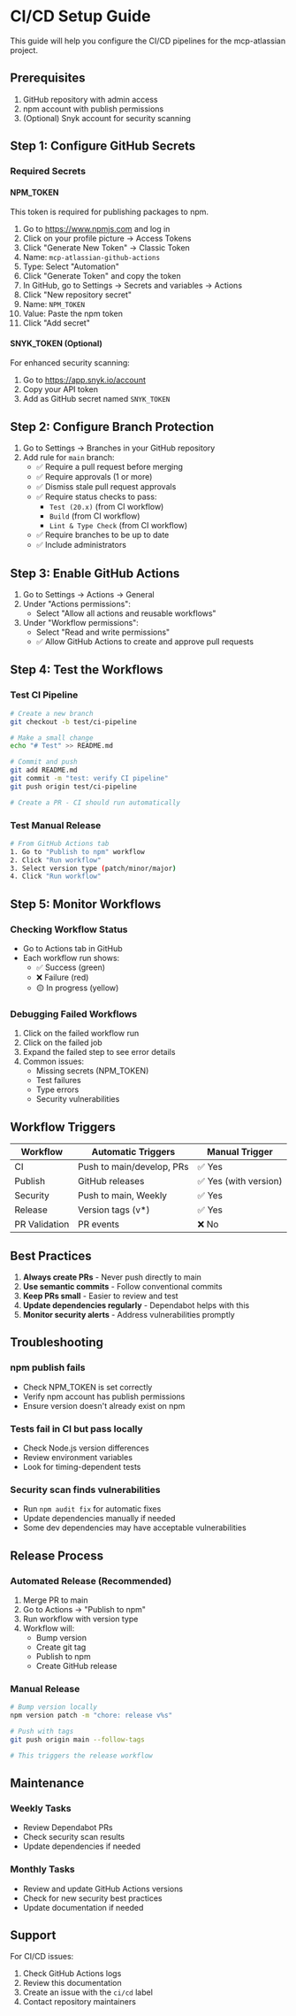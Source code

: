 # CI/CD Setup Guide

This guide will help you configure the CI/CD pipelines for the mcp-atlassian project.

## Prerequisites

1. GitHub repository with admin access
2. npm account with publish permissions
3. (Optional) Snyk account for security scanning

## Step 1: Configure GitHub Secrets

### Required Secrets

#### NPM_TOKEN
This token is required for publishing packages to npm.

1. Go to https://www.npmjs.com and log in
2. Click on your profile picture → Access Tokens
3. Click "Generate New Token" → Classic Token
4. Name: `mcp-atlassian-github-actions`
5. Type: Select "Automation"
6. Click "Generate Token" and copy the token
7. In GitHub, go to Settings → Secrets and variables → Actions
8. Click "New repository secret"
9. Name: `NPM_TOKEN`
10. Value: Paste the npm token
11. Click "Add secret"

#### SNYK_TOKEN (Optional)
For enhanced security scanning:

1. Go to https://app.snyk.io/account
2. Copy your API token
3. Add as GitHub secret named `SNYK_TOKEN`

## Step 2: Configure Branch Protection

1. Go to Settings → Branches in your GitHub repository
2. Add rule for `main` branch:
   - ✅ Require a pull request before merging
   - ✅ Require approvals (1 or more)
   - ✅ Dismiss stale pull request approvals
   - ✅ Require status checks to pass:
     - `Test (20.x)` (from CI workflow)
     - `Build` (from CI workflow)
     - `Lint & Type Check` (from CI workflow)
   - ✅ Require branches to be up to date
   - ✅ Include administrators

## Step 3: Enable GitHub Actions

1. Go to Settings → Actions → General
2. Under "Actions permissions":
   - Select "Allow all actions and reusable workflows"
3. Under "Workflow permissions":
   - Select "Read and write permissions"
   - ✅ Allow GitHub Actions to create and approve pull requests

## Step 4: Test the Workflows

### Test CI Pipeline
```bash
# Create a new branch
git checkout -b test/ci-pipeline

# Make a small change
echo "# Test" >> README.md

# Commit and push
git add README.md
git commit -m "test: verify CI pipeline"
git push origin test/ci-pipeline

# Create a PR - CI should run automatically
```

### Test Manual Release
```bash
# From GitHub Actions tab
1. Go to "Publish to npm" workflow
2. Click "Run workflow"
3. Select version type (patch/minor/major)
4. Click "Run workflow"
```

## Step 5: Monitor Workflows

### Checking Workflow Status
- Go to Actions tab in GitHub
- Each workflow run shows:
  - ✅ Success (green)
  - ❌ Failure (red)
  - 🟡 In progress (yellow)

### Debugging Failed Workflows
1. Click on the failed workflow run
2. Click on the failed job
3. Expand the failed step to see error details
4. Common issues:
   - Missing secrets (NPM_TOKEN)
   - Test failures
   - Type errors
   - Security vulnerabilities

## Workflow Triggers

| Workflow | Automatic Triggers | Manual Trigger |
|----------|-------------------|----------------|
| CI | Push to main/develop, PRs | ✅ Yes |
| Publish | GitHub releases | ✅ Yes (with version) |
| Security | Push to main, Weekly | ✅ Yes |
| Release | Version tags (v*) | ✅ Yes |
| PR Validation | PR events | ❌ No |

## Best Practices

1. **Always create PRs** - Never push directly to main
2. **Use semantic commits** - Follow conventional commits
3. **Keep PRs small** - Easier to review and test
4. **Update dependencies regularly** - Dependabot helps with this
5. **Monitor security alerts** - Address vulnerabilities promptly

## Troubleshooting

### npm publish fails
- Check NPM_TOKEN is set correctly
- Verify npm account has publish permissions
- Ensure version doesn't already exist on npm

### Tests fail in CI but pass locally
- Check Node.js version differences
- Review environment variables
- Look for timing-dependent tests

### Security scan finds vulnerabilities
- Run `npm audit fix` for automatic fixes
- Update dependencies manually if needed
- Some dev dependencies may have acceptable vulnerabilities

## Release Process

### Automated Release (Recommended)
1. Merge PR to main
2. Go to Actions → "Publish to npm"
3. Run workflow with version type
4. Workflow will:
   - Bump version
   - Create git tag
   - Publish to npm
   - Create GitHub release

### Manual Release
```bash
# Bump version locally
npm version patch -m "chore: release v%s"

# Push with tags
git push origin main --follow-tags

# This triggers the release workflow
```

## Maintenance

### Weekly Tasks
- Review Dependabot PRs
- Check security scan results
- Update dependencies if needed

### Monthly Tasks
- Review and update GitHub Actions versions
- Check for new security best practices
- Update documentation if needed

## Support

For CI/CD issues:
1. Check GitHub Actions logs
2. Review this documentation
3. Create an issue with the `ci/cd` label
4. Contact repository maintainers